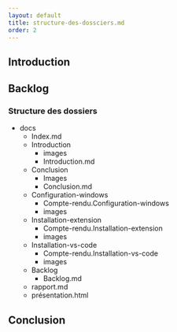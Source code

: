 ```yaml
---
layout: default
title: structure-des-dossciers.md
order: 2
---
```

<!--  -->

## Introduction

## Backlog
### Structure des dossiers

- docs
  - Index.md
  - Introduction
    - images
    - Introduction.md
  - Conclusion
    - Images
    - Conclusion.md
  - Configuration-windows
    - Compte-rendu.Configuration-windows
    - images
  - Installation-extension
    - Compte-rendu.Installation-extension
    - images
  - Installation-vs-code
    - Compte-rendu.Installation-vs-code
    - images
  - Backlog
    - Backlog.md
  -  rapport.md
  -  présentation.html

## Conclusion